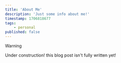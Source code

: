 ```yaml
---
title: 'About Me'
description: 'Just some info about me!'
timestamp: 1706818677
tags:
    - personal
published: false
---
```


> [!WARNING]  
> Under construction! this blog post isn't fully written yet!
